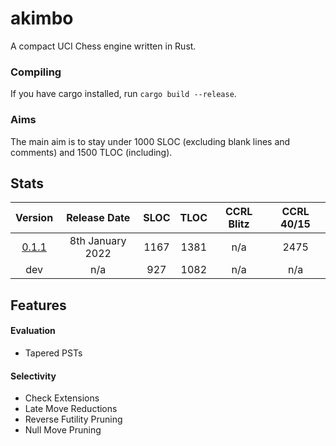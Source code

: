 # akimbo
A compact UCI Chess engine written in Rust.

### Compiling
If you have cargo installed, run `cargo build --release`.

### Aims
The main aim is to stay under 1000 SLOC (excluding blank lines and comments) and 1500 TLOC (including).

## Stats
|                             Version                               |     Release Date     | SLOC | TLOC | CCRL Blitz | CCRL 40/15 |
| :----------------------------------------------------------------:| :-------------------:|:----:|:----:|:----------:|:----------:|
| [0.1.1](https://github.com/JacquesRW/akimbo/releases/tag/v0.1.1)  |   8th January 2022   | 1167 | 1381 |    n/a     |    2475    |
|                               dev                                 |          n/a         |  927 | 1082 |    n/a     |     n/a    |

## Features

#### Evaluation
- Tapered PSTs

#### Selectivity
- Check Extensions
- Late Move Reductions
- Reverse Futility Pruning
- Null Move Pruning
